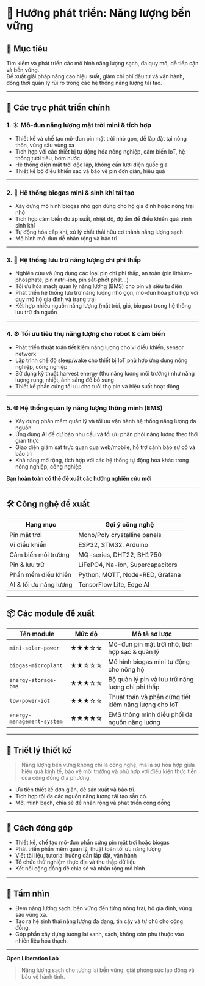 # 📌 Hướng phát triển: Năng lượng bền vững

## 🎯 Mục tiêu
Tìm kiếm và phát triển các mô hình năng lượng sạch, đa quy mô, dễ tiếp cận và bền vững.  
Đề xuất giải pháp nâng cao hiệu suất, giảm chi phí đầu tư và vận hành, đồng thời quản lý rủi ro trong các hệ thống năng lượng tái tạo.

---

## 🧩 Các trục phát triển chính

### 1. ☀️ Mô-đun năng lượng mặt trời mini & tích hợp

- Thiết kế và chế tạo mô-đun pin mặt trời nhỏ gọn, dễ lắp đặt tại nông thôn, vùng sâu vùng xa
- Tích hợp với các thiết bị tự động hóa nông nghiệp, cảm biến IoT, hệ thống tưới tiêu, bơm nước
- Hệ thống điện mặt trời độc lập, không cần lưới điện quốc gia
- Thiết kế bộ điều khiển sạc và bảo vệ pin đơn giản, hiệu quả

---

### 2. 💨 Hệ thống biogas mini & sinh khí tái tạo

- Xây dựng mô hình biogas nhỏ gọn dùng cho hộ gia đình hoặc nông trại nhỏ
- Tích hợp cảm biến đo áp suất, nhiệt độ, độ ẩm để điều khiển quá trình sinh khí
- Tự động hóa cấp khí, xử lý chất thải hữu cơ thành năng lượng sạch
- Mô hình mô-đun dễ nhân rộng và bảo trì

---

### 3. 🔋 Hệ thống lưu trữ năng lượng chi phí thấp

- Nghiên cứu và ứng dụng các loại pin chi phí thấp, an toàn (pin lithium-phosphate, pin natri-ion, pin sắt-phốt phát…)
- Tối ưu hóa mạch quản lý năng lượng (BMS) cho pin và siêu tụ điện
- Phát triển hệ thống lưu trữ năng lượng nhỏ gọn, mô-đun hóa phù hợp với quy mô hộ gia đình và trang trại
- Kết hợp nhiều nguồn năng lượng (mặt trời, gió, biogas) trong hệ thống lưu trữ đa nguồn

---

### 4. ⚙️ Tối ưu tiêu thụ năng lượng cho robot & cảm biến

- Phát triển thuật toán tiết kiệm năng lượng cho vi điều khiển, sensor network
- Lập trình chế độ sleep/wake cho thiết bị IoT phù hợp ứng dụng nông nghiệp, công nghiệp
- Sử dụng kỹ thuật harvest energy (thu năng lượng môi trường) như năng lượng rung, nhiệt, ánh sáng để bổ sung
- Thiết kế phần cứng tối ưu cho tuổi thọ pin và hiệu suất hoạt động

---

### 5. 🌐 Hệ thống quản lý năng lượng thông minh (EMS)

- Xây dựng phần mềm quản lý và tối ưu vận hành hệ thống năng lượng đa nguồn
- Ứng dụng AI để dự báo nhu cầu và tối ưu phân phối năng lượng theo thời gian thực
- Giao diện giám sát trực quan qua web/mobile, hỗ trợ cảnh báo sự cố và bảo trì
- Khả năng mở rộng, tích hợp với các hệ thống tự động hóa khác trong nông nghiệp, công nghiệp

**Bạn hoàn toàn có thể đề xuất các hướng nghiên cứu mới**

---

## 🛠️ Công nghệ đề xuất

| Hạng mục             | Gợi ý công nghệ                  |
|----------------------|----------------------------------|
| Pin mặt trời         | Mono/Poly crystalline panels     |
| Vi điều khiển        | ESP32, STM32, Arduino            |
| Cảm biến môi trường  | MQ-series, DHT22, BH1750         |
| Pin & lưu trữ        | LiFePO4, Na-ion, Supercapacitors |
| Phần mềm điều khiển  | Python, MQTT, Node-RED, Grafana  |
| AI & tối ưu năng lượng| TensorFlow Lite, Edge AI         |

---

## 📦 Các module đề xuất

| Tên module                 | Mức độ | Mô tả sơ lược                                |
|----------------------------|--------|----------------------------------------------|
| `mini-solar-power`         | ★★★☆☆ | Mô-đun pin mặt trời nhỏ, tích hợp sạc & quản lý |
| `biogas-microplant`        | ★★☆☆☆ | Mô hình biogas mini tự động cho nông hộ       |
| `energy-storage-bms`       | ★★★☆☆ | Bộ quản lý pin và lưu trữ năng lượng chi phí thấp |
| `low-power-iot`            | ★★★☆☆ | Thuật toán và phần cứng tiết kiệm năng lượng cho IoT |
| `energy-management-system` | ★★★★☆ | EMS thông minh điều phối đa nguồn năng lượng  |

---

## 🧠 Triết lý thiết kế

> Năng lượng bền vững không chỉ là công nghệ, mà là sự hòa hợp giữa hiệu quả kinh tế, bảo vệ môi trường và phù hợp với điều kiện thực tiễn của cộng đồng địa phương.

- Ưu tiên thiết kế đơn giản, dễ sản xuất và bảo trì.
- Tích hợp tối đa các nguồn năng lượng tái tạo sẵn có.
- Mở, minh bạch, chia sẻ để nhân rộng và phát triển cộng đồng.

---

## 🤝 Cách đóng góp

- Thiết kế, chế tạo mô-đun phần cứng pin mặt trời hoặc biogas
- Phát triển phần mềm quản lý, thuật toán tối ưu năng lượng
- Viết tài liệu, tutorial hướng dẫn lắp đặt, vận hành
- Tổ chức thử nghiệm thực địa và thu thập dữ liệu
- Kết nối cộng đồng để chia sẻ và nhân rộng mô hình

---

## 🌟 Tầm nhìn

- Đem năng lượng sạch, bền vững đến từng nông trại, hộ gia đình, vùng sâu vùng xa.
- Tạo ra hệ sinh thái năng lượng đa dạng, tin cậy và tự chủ cho cộng đồng.
- Góp phần xây dựng tương lai xanh, sạch, không còn phụ thuộc vào nhiên liệu hóa thạch.

---

**Open Liberation Lab**  
> Năng lượng sạch cho tương lai bền vững, giải phóng sức lao động và bảo vệ hành tinh.
